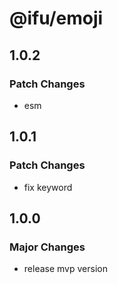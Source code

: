 # @ifu/emoji

## 1.0.2

### Patch Changes

- esm

## 1.0.1

### Patch Changes

- fix keyword

## 1.0.0

### Major Changes

- release mvp version
